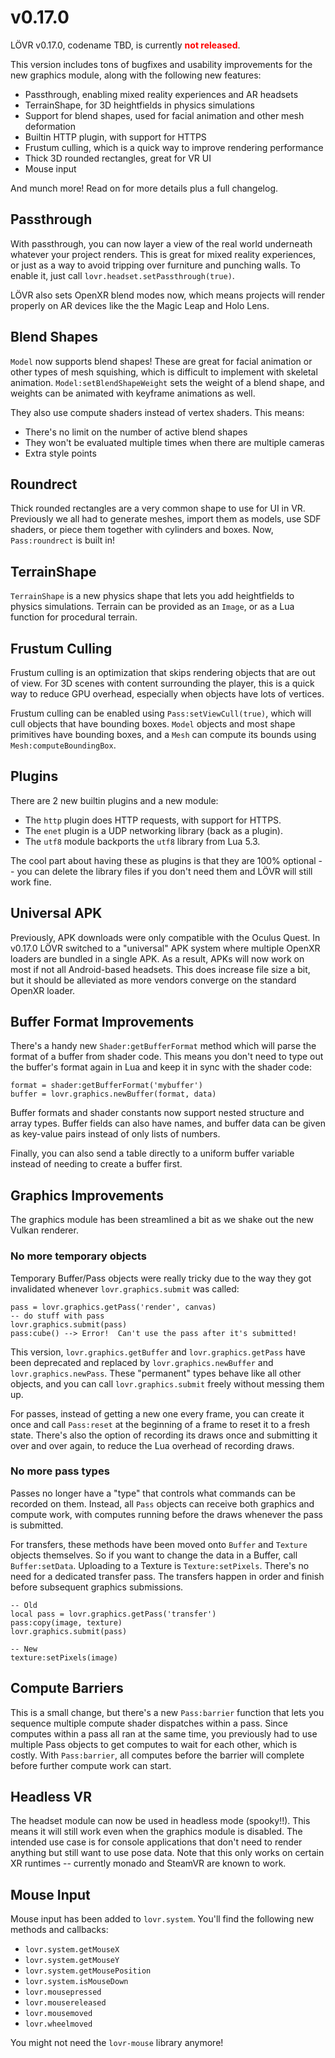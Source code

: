v0.17.0
===

LÖVR v0.17.0, codename TBD, is currently <span style="font-weight: bold; color: red;">not released</span>.

This version includes tons of bugfixes and usability improvements for the new graphics module, along
with the following new features:

- Passthrough, enabling mixed reality experiences and AR headsets
- TerrainShape, for 3D heightfields in physics simulations
- Support for blend shapes, used for facial animation and other mesh deformation
- Builtin HTTP plugin, with support for HTTPS
- Frustum culling, which is a quick way to improve rendering performance
- Thick 3D rounded rectangles, great for VR UI
- Mouse input

And munch more!  Read on for more details plus a full changelog.

Passthrough
---

With passthrough, you can now layer a view of the real world underneath whatever your project
renders.  This is great for mixed reality experiences, or just as a way to avoid tripping over
furniture and punching walls.  To enable it, just call `lovr.headset.setPassthrough(true)`.

LÖVR also sets OpenXR blend modes now, which means projects will render properly on AR devices like
the the Magic Leap and Holo Lens.

Blend Shapes
---

`Model` now supports blend shapes!  These are great for facial animation or other types of mesh
squishing, which is difficult to implement with skeletal animation.  `Model:setBlendShapeWeight`
sets the weight of a blend shape, and weights can be animated with keyframe animations as well.

They also use compute shaders instead of vertex shaders.  This means:

- There's no limit on the number of active blend shapes
- They won't be evaluated multiple times when there are multiple cameras
- Extra style points

Roundrect
---

Thick rounded rectangles are a very common shape to use for UI in VR.  Previously we all had to
generate meshes, import them as models, use SDF shaders, or piece them together with cylinders and
boxes.  Now, `Pass:roundrect` is built in!

TerrainShape
---

`TerrainShape` is a new physics shape that lets you add heightfields to physics simulations. Terrain
can be provided as an `Image`, or as a Lua function for procedural terrain.

Frustum Culling
---

Frustum culling is an optimization that skips rendering objects that are out of view.  For 3D scenes
with content surrounding the player, this is a quick way to reduce GPU overhead, especially when
objects have lots of vertices.

Frustum culling can be enabled using `Pass:setViewCull(true)`, which will cull objects that have
bounding boxes.  `Model` objects and most shape primitives have bounding boxes, and a `Mesh` can
compute its bounds using `Mesh:computeBoundingBox`.

Plugins
---

There are 2 new builtin plugins and a new module:

- The `http` plugin does HTTP requests, with support for HTTPS.
- The `enet` plugin is a UDP networking library (back as a plugin).
- The `utf8` module backports the `utf8` library from Lua 5.3.

The cool part about having these as plugins is that they are 100% optional -- you can delete the
library files if you don't need them and LÖVR will still work fine.

Universal APK
---

Previously, APK downloads were only compatible with the Oculus Quest.  In v0.17.0 LÖVR switched to a
"universal" APK system where multiple OpenXR loaders are bundled in a single APK.  As a result, APKs
will now work on most if not all Android-based headsets.  This does increase file size a bit, but
it should be alleviated as more vendors converge on the standard OpenXR loader.

Buffer Format Improvements
---

There's a handy new `Shader:getBufferFormat` method which will parse the format of a buffer from
shader code.  This means you don't need to type out the buffer's format again in Lua and keep it in
sync with the shader code:

    format = shader:getBufferFormat('mybuffer')
    buffer = lovr.graphics.newBuffer(format, data)

Buffer formats and shader constants now support nested structure and array types.  Buffer fields can
also have names, and buffer data can be given as key-value pairs instead of only lists of numbers.

Finally, you can also send a table directly to a uniform buffer variable instead of needing to
create a buffer first.

Graphics Improvements
---

The graphics module has been streamlined a bit as we shake out the new Vulkan renderer.

### No more temporary objects

Temporary Buffer/Pass objects were really tricky due to the way they got invalidated whenever
`lovr.graphics.submit` was called:

    pass = lovr.graphics.getPass('render', canvas)
    -- do stuff with pass
    lovr.graphics.submit(pass)
    pass:cube() --> Error!  Can't use the pass after it's submitted!

This version, `lovr.graphics.getBuffer` and `lovr.graphics.getPass` have been deprecated and
replaced by `lovr.graphics.newBuffer` and `lovr.graphics.newPass`.  These "permanent" types behave
like all other objects, and you can call `lovr.graphics.submit` freely without messing them up.

For passes, instead of getting a new one every frame, you can create it once and call `Pass:reset`
at the beginning of a frame to reset it to a fresh state.  There's also the option of recording its
draws once and submitting it over and over again, to reduce the Lua overhead of recording draws.

### No more pass types

Passes no longer have a "type" that controls what commands can be recorded on them.  Instead, all
`Pass` objects can receive both graphics and compute work, with computes running before the draws
whenever the pass is submitted.

For transfers, these methods have been moved onto `Buffer` and `Texture` objects themselves.  So if
you want to change the data in a Buffer, call `Buffer:setData`.  Uploading to a Texture is
`Texture:setPixels`.  There's no need for a dedicated transfer pass.  The transfers happen in order
and finish before subsequent graphics submissions.

    -- Old
    local pass = lovr.graphics.getPass('transfer')
    pass:copy(image, texture)
    lovr.graphics.submit(pass)

    -- New
    texture:setPixels(image)

Compute Barriers
---

This is a small change, but there's a new `Pass:barrier` function that lets you sequence multiple
compute shader dispatches within a pass.  Since computes within a pass all ran at the same time, you
previously had to use multiple Pass objects to get computes to wait for each other, which is costly.
With `Pass:barrier`, all computes before the barrier will complete before further compute work can
start.

Headless VR
---

The headset module can now be used in headless mode (spooky!!).  This means it will still work even
when the graphics module is disabled.  The intended use case is for console applications that don't
need to render anything but still want to use pose data.  Note that this only works on certain XR
runtimes -- currently monado and SteamVR are known to work.

Mouse Input
---

Mouse input has been added to `lovr.system`.  You'll find the following new methods and callbacks:

- `lovr.system.getMouseX`
- `lovr.system.getMouseY`
- `lovr.system.getMousePosition`
- `lovr.system.isMouseDown`
- `lovr.mousepressed`
- `lovr.mousereleased`
- `lovr.mousemoved`
- `lovr.wheelmoved`

You might not need the `lovr-mouse` library anymore!

